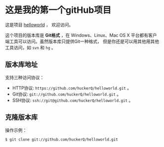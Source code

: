 #  这是我的第一个gitHub项目

这是项目 [helloworld](https://github.com/huckerQ/helloworld) ，
欢迎访问。

这个项目的版本库是 **Git格式** ，在 Windows、Linux、Mac OS X
平台都有客户端工具可以访问。虽然版本库只提供Git一种格式，
但是你还是可以用其他用其他工具访问，如 ``svn`` 和 ``hg`` 。

## 版本库地址

支持三种访问协议：

* HTTP协议: `https://github.com/huckerQ/helloworld.git` 。
* Git协议: `git://github.com/huckerQ/helloworld.git` 。
* SSH协议: `ssh://git@github.com/huckerQ/helloworld.git` 。

## 克隆版本库

操作示例：

    $ git clone git://github.com/huckerQ/helloworld.git
